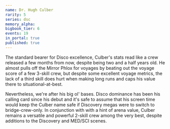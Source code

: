 ```yaml
---
name: Dr. Hugh Culber
rarity: 5
series: dsc
memory_alpha:
bigbook_tier: 6
events: 19
in_portal: true
published: true
---
```


The standard bearer for Disco excellence, Culber's stats read like a crew released a few months from now, despite being two and a half years old. He almost pulls off the Mirror Phlox for voyages by beating out the voyage score of a few 3-skill crew, but despite some excellent voyage metrics, the lack of a third skill does hurt when making long runs and caps his value there to situational-at-best. 

Nevertheless, we're after his big ol' bases. Disco dominance has been his calling card since his debut and it's safe to assume that his screen time would keep the Culber name safe if Discovery megas were to switch to bridge-crew-only. In conjunction with with a hint of arena value, Culber remains a versatile and powerful 2-skill crew among the very best, despite additions to the Discovery and MED/SCI scenes.
